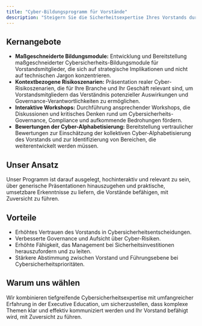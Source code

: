 ```yaml
---
title: "Cyber-Bildungsprogramm für Vorstände"
description: "Steigern Sie die Sicherheitsexpertise Ihres Vorstands durch unser maßgeschneidertes Bildungsprogramm, das Cyber-Flüssigkeit durch kontextbezogenes Lernen ohne technische Überladung aufbaut."
---
```


## Kernangebote

*   **Maßgeschneiderte Bildungsmodule:** Entwicklung und Bereitstellung maßgeschneiderter Cybersicherheits-Bildungsmodule für Vorstandsmitglieder, die sich auf strategische Implikationen und nicht auf technischen Jargon konzentrieren.
*   **Kontextbezogene Risikoszenarien:** Präsentation realer Cyber-Risikoszenarien, die für Ihre Branche und Ihr Geschäft relevant sind, um Vorstandsmitgliedern das Verständnis potenzieller Auswirkungen und Governance-Verantwortlichkeiten zu ermöglichen.
*   **Interaktive Workshops:** Durchführung ansprechender Workshops, die Diskussionen und kritisches Denken rund um Cybersicherheits-Governance, Compliance und aufkommende Bedrohungen fördern.
*   **Bewertungen der Cyber-Alphabetisierung:** Bereitstellung vertraulicher Bewertungen zur Einschätzung der kollektiven Cyber-Alphabetisierung des Vorstands und zur Identifizierung von Bereichen, die weiterentwickelt werden müssen.

## Unser Ansatz
Unser Programm ist darauf ausgelegt, hochinteraktiv und relevant zu sein, über generische Präsentationen hinauszugehen und praktische, umsetzbare Erkenntnisse zu liefern, die Vorstände befähigen, mit Zuversicht zu führen.

## Vorteile
*   Erhöhtes Vertrauen des Vorstands in Cybersicherheitsentscheidungen.
*   Verbesserte Governance und Aufsicht über Cyber-Risiken.
*   Erhöhte Fähigkeit, das Management bei Sicherheitsinvestitionen herauszufordern und zu leiten.
*   Stärkere Abstimmung zwischen Vorstand und Führungsebene bei Cybersicherheitsprioritäten.

## Warum uns wählen
Wir kombinieren tiefgreifende Cybersicherheitsexpertise mit umfangreicher Erfahrung in der Executive Education, um sicherzustellen, dass komplexe Themen klar und effektiv kommuniziert werden und Ihr Vorstand befähigt wird, mit Zuversicht zu führen.